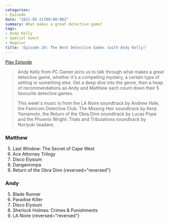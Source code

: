 ```yaml
---
categories:
- Episode
date: "2021-05-21T09:00:00Z"
summary: What makes a great detective game?
tags:
- Andy Kelly
- Special Guest
- Regular
title: 'Episode 26: The Best Detective Games (with Andy Kelly)'
---
```


[Play Episode](https://shows.acast.com/the-back-page-a-video-games-podcast/episodes/6249ec71be92a6001320e9c0)
> Andy Kelly from PC Gamer joins us to talk through what makes a great detective game, whether it's a compelling mystery, a certain type of setting or something else. Get a deep dive into the genre, then a heap of recommendations as Andy and Matthew each count down their 5 favourite detective games.
>
> This week's music is from the LA Noire soundtrack by Andrew Hale, the Famicom Detective Club: The Missing Heir soundtrack by Kenji Yamamoto, the Return of the Obra Dinn soundtrack by Lucas Pope and the Phoenix Wright: Trials and Tribulations soundtrack by Noriyuki Iwadare.

### Matthew

5. Last Window: The Secret of Cape West
4. Ace Attorney Trilogy
3. Disco Elysium
2. Danganronpa
1. Return of the Obra Dinn
{reversed="reversed"}

### Andy

5. Blade Runner
4. Paradise Killer
3. Disco Elysium
2. Sherlock Holmes: Crimes & Punishments
1. LA Noire
{reversed="reversed"}